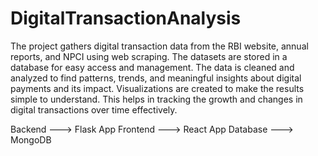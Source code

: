 # DigitalTransactionAnalysis

The project gathers digital transaction data from the RBI website, annual reports, and NPCI using web scraping. 
The datasets are stored in a database for easy access and management. 
The data is cleaned and analyzed to find patterns, trends, and meaningful insights about digital payments and its impact. 
Visualizations are created to make the results simple to understand. 
This helps in tracking the growth and changes in digital transactions over time effectively.

Backend ---> Flask App
Frontend ---> React App
Database ---> MongoDB